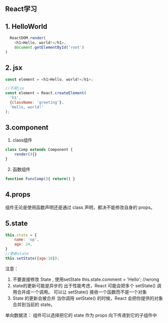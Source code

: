 ## React学习

## 1. HelloWorld
```javascript
  ReactDOM.render(
    <h1>Hello, world!</h1>,
    document.getElementById('root')
)
```

## 2. jsx
```javascript
const element = <h1>Hello, world!</h1>;

//不用jsx
const element = React.createElement(
  'h1',
  {className: 'greeting'},
  'Hello, world!'
);
```

## 3.component

1. class组件
```javascript
class Comp extends Component {
    render(){}
}
```
2. 函数组件
```javascript
function FuncComp(){ return() }
```

## 4.props
组件无论是使用函数声明还是通过 class 声明，都决不能修改自身的 props。

## 5.state
```javascript
this.state = {
    name: 'op',
    age: 24,
}
//更新state
this.setState({age:18});
```
注意：
1. 不要直接修改 State , 使用setState
this.state.comment = 'Hello'; //wrong
2. state的更新可能是异步的
出于性能考虑，React 可能会把多个 setState() 调用合并成一个调用。
可以让 setState() 接收一个函数而不是一个对象
3. State 的更新会被合并
当你调用 setState() 的时候，React 会把你提供的对象合并到当前的 state。

单向数据流：
组件可以选择把它的 state 作为 props 向下传递到它的子组件中
